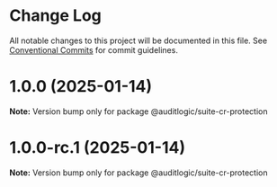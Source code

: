 # Change Log

All notable changes to this project will be documented in this file.
See [Conventional Commits](https://conventionalcommits.org) for commit guidelines.

# 1.0.0 (2025-01-14)

**Note:** Version bump only for package @auditlogic/suite-cr-protection





# 1.0.0-rc.1 (2025-01-14)

**Note:** Version bump only for package @auditlogic/suite-cr-protection

